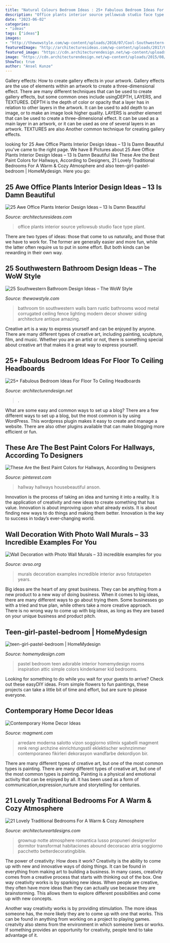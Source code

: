 ```yaml
---
title: "Natural Colours Bedroom Ideas : 25+ Fabulous Bedroom Ideas For Floor To Ceiling Headboards"
description: "Office plants interior source yellowsub studio face type plant"
date: "2023-06-02"
categories:
- "ideas"
tags: ["ideas"]
images:
- "http://thewowstyle.com/wp-content/uploads/2016/07/Cool-Southwestern-Bathroom-Design-Ideas.jpg"
featuredImage: "http://architecturesideas.com/wp-content/uploads/2017/09/26-1.jpg"
featured_image: "https://cdn.architecturendesign.net/wp-content/uploads/2015/08/AD-Floor-To-Ceiling-Headboards-01.gif"
image: "https://cdn.architecturendesign.net/wp-content/uploads/2015/08/AD-Floor-To-Ceiling-Headboards-01.gif"
ShowToc: true
author: "Ansel Kunze"
---
```



Gallery effects: How to create gallery effects in your artwork.
Gallery effects are the use of elements within an artwork to create a three-dimensional effect. There are many different techniques that can be used to create gallery effects, but some common ones include usingDEPTH, LAYERS, and TEXTURES.
 DEPTH is the depth of color or opacity that a layer has in relation to other layers in the artwork. It can be used to add depth to an image, or to make an image look higher quality. LAYERS is another element that can be used to create a three-dimensional effect. It can be used as a main layer in an artwork, or it can be used as one of several layers in an artwork. TEXTURES are also Another common technique for creating gallery effects.

	

		
looking for 25 Awe Office Plants Interior Design Ideas – 13 Is Damn Beautiful you've came to the right page. We have 8 Pictures about 25 Awe Office Plants Interior Design Ideas – 13 Is Damn Beautiful like These Are the Best Paint Colors for Hallways, According to Designers, 21 Lovely Traditional Bedrooms For A Warm &amp; Cozy Atmosphere and also teen-girl-pastel-bedroom | HomeMydesign. Here you go:
		
    
## 25 Awe Office Plants Interior Design Ideas – 13 Is Damn Beautiful

<img loading=lazy src="http://architecturesideas.com/wp-content/uploads/2017/09/26-1.jpg" onerror="this.onerror=null;this.src='https://tse3.mm.bing.net/th?id=OIP.4JCiEiiLdQ7fISC2Me1itQHaFE&amp;pid=15.1';" alt="25 Awe Office Plants Interior Design Ideas – 13 Is Damn Beautiful">

_Source: architecturesideas.com_

>office plants interior source yellowsub studio face type plant. 

	

There are two types of ideas: those that come to us naturally, and those that we have to work for. The former are generally easier and more fun, while the latter often require us to put in some effort. But both kinds can be rewarding in their own way.

    
## 25 Southwestern Bathroom Design Ideas – The WoW Style

<img loading=lazy src="http://thewowstyle.com/wp-content/uploads/2016/07/Cool-Southwestern-Bathroom-Design-Ideas.jpg" onerror="this.onerror=null;this.src='https://tse2.mm.bing.net/th?id=OIP.Hf4a_14yBq4gZjqFW3aeoAHaJ3&amp;pid=15.1';" alt="25 Southwestern Bathroom Design Ideas – The WoW Style">

_Source: thewowstyle.com_

>bathroom tin southwestern walls barn rustic bathrooms wood metal corrugated ceiling fence lighting modern decor shower siding architecture antique amazing. 

	

Creative art is a way to express yourself and can be enjoyed by anyone. There are many different types of creative art, including painting, sculpture, film, and music. Whether you are an artist or not, there is something special about creative art that makes it a great way to express yourself.

    
## 25+ Fabulous Bedroom Ideas For Floor To Ceiling Headboards

<img loading=lazy src="https://cdn.architecturendesign.net/wp-content/uploads/2015/08/AD-Floor-To-Ceiling-Headboards-01.gif" onerror="this.onerror=null;this.src='https://tse4.mm.bing.net/th?id=OIP.57f41RG6LNHpJl56Nx4LZwHaJ4&amp;pid=15.1';" alt="25+ Fabulous Bedroom Ideas For Floor To Ceiling Headboards">

_Source: architecturendesign.net_

>. 

	

What are some easy and common ways to set up a blog?
There are a few different ways to set up a blog, but the most common is by using WordPress. This wordpress plugin makes it easy to create and manage a website. There are also other plugins available that can make blogging more efficient or fun.

    
## These Are The Best Paint Colors For Hallways, According To Designers

<img loading=lazy src="https://i.pinimg.com/736x/0a/3e/ef/0a3eef6e8dd42914bb8a636d31ab6b2b.jpg" onerror="this.onerror=null;this.src='https://tse4.mm.bing.net/th?id=OIP.rbLiNtd4WQBixDSt8Dd_ggHaLF&amp;pid=15.1';" alt="These Are the Best Paint Colors for Hallways, According to Designers">

_Source: pinterest.com_

>hallway hallways housebeautiful anson. 

	

Innovation is the process of taking an idea and turning it into a reality. It is the application of creativity and new ideas to create something that has value. Innovation is about improving upon what already exists. It is about finding new ways to do things and making them better. Innovation is the key to success in today’s ever-changing world.

    
## Wall Decoration With Photo Wall Murals – 33 Incredible Examples For You

<img loading=lazy src="https://www.avso.org/wp-content/uploads/2014/11/wall-decoration-with-photo-wall-murals-33-incredible-examples-for-you-1415264334.jpg" onerror="this.onerror=null;this.src='https://tse2.mm.bing.net/th?id=OIP.E8d8HP_GIi8Sge6-NrtaOAHaLH&amp;pid=15.1';" alt="Wall Decoration with Photo Wall Murals – 33 incredible examples for you">

_Source: avso.org_

>murals decoration examples incredible interior avso fototapeten years. 

	

Big ideas are the heart of any great business. They can be anything from a new product to a new way of doing business. When it comes to big ideas, there are many different ways to go about trying them. Some businesses go with a tried and true plan, while others take a more creative approach. There is no wrong way to come up with big ideas, as long as they are based on your unique business and product pitch.

    
## Teen-girl-pastel-bedroom | HomeMydesign

<img loading=lazy src="https://homemydesign.com/wp-content/uploads/2014/06/teen-girl-pastel-bedroom.jpg" onerror="this.onerror=null;this.src='https://tse2.mm.bing.net/th?id=OIP.nBv4nK4p1kOhSQR-lzFgNgHaLD&amp;pid=15.1';" alt="teen-girl-pastel-bedroom | HomeMydesign">

_Source: homemydesign.com_

>pastel bedroom teen adorable interior homemydesign rooms inspiration attic simple colors kinderkamer kid bedrooms. 

	

Looking for something to do while you wait for your guests to arrive? Check out these easyDIY ideas. From simple flowers to fun paintings, these projects can take a little bit of time and effort, but are sure to please everyone.

    
## Contemporary Home Decor Ideas

<img loading=lazy src="https://www.magment.com/wp-content/uploads/2015/11/Contemporary-Home-Decor-19.jpg" onerror="this.onerror=null;this.src='https://tse4.mm.bing.net/th?id=OIP.C8zmy5b7jhtwpgCUch-GcwHaFE&amp;pid=15.1';" alt="Contemporary Home Decor Ideas">

_Source: magment.com_

>arredare moderna salotto vizon soggiorno stilmix sgabelli magment renk rengi archzine einrichtungsstil eklektischer wohnzimmer contemporaneo fikirleri dekorasyon wandfarbe dekordiyon bir. 

	

There are many different types of creative art, but one of the most common types is painting.
There are many different types of creative art, but one of the most common types is painting. Painting is a physical and emotional activity that can be enjoyed by all. It has been used as a form of communication,expression,nurture and storytelling for centuries.

    
## 21 Lovely Traditional Bedrooms For A Warm &amp; Cozy Atmosphere

<img loading=lazy src="https://www.architectureartdesigns.com/wp-content/uploads/2015/10/1714.jpg" onerror="this.onerror=null;this.src='https://tse3.mm.bing.net/th?id=OIP.sfiMxDBvKysfuWnQaCk0IAHaE1&amp;pid=15.1';" alt="21 Lovely Traditional Bedrooms For A Warm &amp; Cozy Atmosphere">

_Source: architectureartdesigns.com_

>grownup notte atmosphere romantica lusso propuneri designerilor dormitor transformat habitaciones abound decoracao atria soggiorno pacchetto betterdecoratingbible. 

	

The power of creativity: How does it work?
Creativity is the ability to come up with new and innovative ways of doing things. It can be found in everything from making art to building a business. In many cases, creativity comes from a creative process that starts with thinking out of the box.
One way creativity works is by sparking new ideas. When people are creative, they often have more ideas than they can actually use because they are brainstorming. This allows them to explore different possibilities and come up with new concepts.

Another way creativity works is by providing stimulation. The more ideas someone has, the more likely they are to come up with one that works. This can be found in anything from working on a project to playing games. creatvity also stems from the environment in which someone lives or works. If something provides an opportunity for creativity, people tend to take advantage of it.

